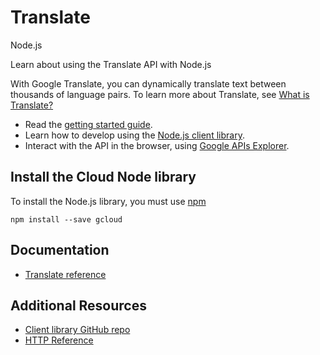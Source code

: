 # Translate
Node.js

Learn about using the Translate API with Node.js

With Google Translate, you can dynamically translate text between thousands of language pairs. To learn more about Translate, see [What is Translate?](https://cloud.google.com/translate/docs)

* Read the [getting started guide](https://cloud.google.com/translate/v2/getting_started).
* Learn how to develop using the [Node.js client library](https://googlecloudplatform.github.io/gcloud-node/#/docs/).
* Interact with the API in the browser, using [Google APIs Explorer](https://developers.google.com/apis-explorer/#p/translate/v2/).

## Install the Cloud Node library
To install the Node.js library, you must use [npm](https://www.npmjs.com/)

```
npm install --save gcloud
```

## Documentation
* [Translate reference](https://googlecloudplatform.github.io/gcloud-node/#/docs/v0.30.2/translate)

## Additional Resources
* [Client library GitHub repo](https://github.com/GoogleCloudPlatform/gcloud-node)
* [HTTP Reference](https://cloud.google.com/translate/v2/using_rest)
